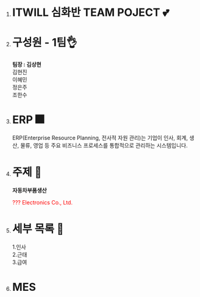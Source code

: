 1. # ITWILL 심화반 TEAM POJECT 💕

1. # 구성원 - 1팀👌
    __팀장 : 김상현__   
    김현진   
    이혜민   
    정은주   
    조한수   

1. # ERP 🎆
    ERP(Enterprise Resource Planning, 전사적 자원 관리)는 기업이 인사, 회계, 생산, 물류, 영업 등 주요 비즈니스 프로세스를 통합적으로 관리하는 시스템입니다.   

1. # 주제 🚓
    __자동차부품생산__   

    <span style='color:red'>??? Electronics Co., Ltd.</span>
    
1. # 세부 목록 🎉
    1.인사    
    2.근태   
    3.급여   

1. # MES